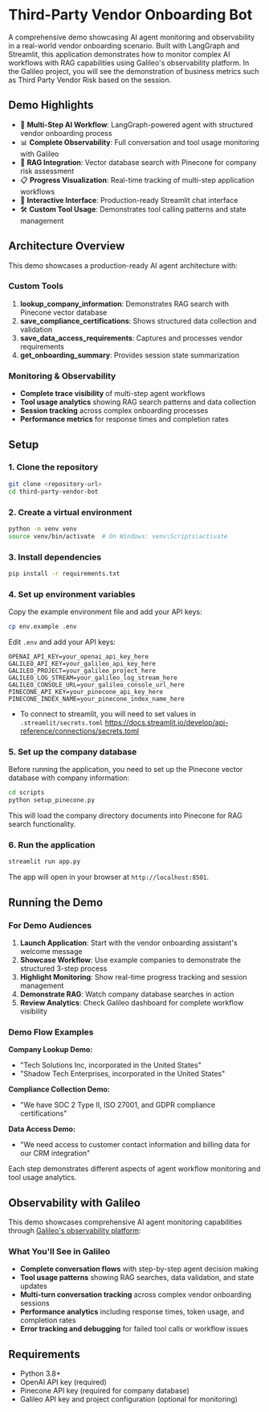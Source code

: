 # Third-Party Vendor Onboarding Bot

A comprehensive demo showcasing AI agent monitoring and observability in a real-world vendor onboarding scenario. Built with LangGraph and Streamlit, this application demonstrates how to monitor complex AI workflows with RAG capabilities using Galileo's observability platform. In the Galileo project, you will see the demonstration of business metrics such as Third Party Vendor Risk based on the session.

## Demo Highlights

- 🤖 **Multi-Step AI Workflow**: LangGraph-powered agent with structured vendor onboarding process
- 📊 **Complete Observability**: Full conversation and tool usage monitoring with Galileo
- 🏢 **RAG Integration**: Vector database search with Pinecone for company risk assessment
- 📋 **Progress Visualization**: Real-time tracking of multi-step application workflows
- 💬 **Interactive Interface**: Production-ready Streamlit chat interface
- 🛠️ **Custom Tool Usage**: Demonstrates tool calling patterns and state management

## Architecture Overview

This demo showcases a production-ready AI agent architecture with:

### Custom Tools
1. **lookup_company_information**: Demonstrates RAG search with Pinecone vector database
2. **save_compliance_certifications**: Shows structured data collection and validation  
3. **save_data_access_requirements**: Captures and processes vendor requirements
4. **get_onboarding_summary**: Provides session state summarization

### Monitoring & Observability
- **Complete trace visibility** of multi-step agent workflows
- **Tool usage analytics** showing RAG search patterns and data collection
- **Session tracking** across complex onboarding processes
- **Performance metrics** for response times and completion rates

## Setup

### 1. Clone the repository
```bash
git clone <repository-url>
cd third-party-vendor-bot
```

### 2. Create a virtual environment
```bash
python -m venv venv
source venv/bin/activate  # On Windows: venv\Scripts\activate
```

### 3. Install dependencies
```bash
pip install -r requirements.txt
```

### 4. Set up environment variables
Copy the example environment file and add your API keys:
```bash
cp env.example .env
```

Edit `.env` and add your API keys:
```
OPENAI_API_KEY=your_openai_api_key_here
GALILEO_API_KEY=your_galileo_api_key_here
GALILEO_PROJECT=your_galileo_project_here
GALILEO_LOG_STREAM=your_galileo_log_stream_here
GALILEO_CONSOLE_URL=your_galileo_console_url_here
PINECONE_API_KEY=your_pinecone_api_key_here
PINECONE_INDEX_NAME=your_pinecone_index_name_here
```
* To connect to streamlit, you will need to set values in `.streamlit/secrets.toml`
https://docs.streamlit.io/develop/api-reference/connections/secrets.toml

### 5. Set up the company database
Before running the application, you need to set up the Pinecone vector database with company information:

```bash
cd scripts
python setup_pinecone.py
```

This will load the company directory documents into Pinecone for RAG search functionality.

### 6. Run the application
```bash
streamlit run app.py
```

The app will open in your browser at `http://localhost:8501`.

## Running the Demo

### For Demo Audiences
1. **Launch Application**: Start with the vendor onboarding assistant's welcome message
2. **Showcase Workflow**: Use example companies to demonstrate the structured 3-step process
3. **Highlight Monitoring**: Show real-time progress tracking and session management
4. **Demonstrate RAG**: Watch company database searches in action
5. **Review Analytics**: Check Galileo dashboard for complete workflow visibility

### Demo Flow Examples
**Company Lookup Demo:**
- "Tech Solutions Inc, incorporated in the United States"
- "Shadow Tech Enterprises, incorporated in the United States"

**Compliance Collection Demo:**
- "We have SOC 2 Type II, ISO 27001, and GDPR compliance certifications"

**Data Access Demo:**
- "We need access to customer contact information and billing data for our CRM integration"

Each step demonstrates different aspects of agent workflow monitoring and tool usage analytics.

## Observability with Galileo

This demo showcases comprehensive AI agent monitoring capabilities through [Galileo's observability platform](https://v2docs.galileo.ai/sdk-api/third-party-integrations/openai-agents/openai-agents):

### What You'll See in Galileo
- **Complete conversation flows** with step-by-step agent decision making
- **Tool usage patterns** showing RAG searches, data validation, and state updates
- **Multi-turn conversation tracking** across complex vendor onboarding sessions
- **Performance analytics** including response times, token usage, and completion rates
- **Error tracking and debugging** for failed tool calls or workflow issues

## Requirements

- Python 3.8+
- OpenAI API key (required)
- Pinecone API key (required for company database)
- Galileo API key and project configuration (optional for monitoring)
